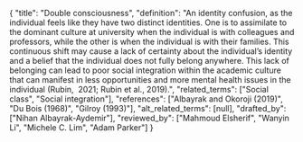 {
    "title": "Double consciousness",
    "definition": "An identity confusion, as the individual feels like they have two distinct identities. One is to assimilate to the dominant culture at university when the individual is with colleagues and professors, while the other is when the individual is with their families. This continuous shift may cause a lack of certainty about the individual’s identity and a belief that the individual does not fully belong anywhere. This lack of belonging can lead to poor social integration within the academic culture that can manifest in less opportunities and more mental health issues in the individual (Rubin,  2021; Rubin et al., 2019).",
    "related_terms": ["Social class", "Social integration"],
    "references": ["Albayrak and Okoroji (2019)", "Du Bois (1968)", "Gilroy (1993)"],
    "alt_related_terms": [null],
    "drafted_by": ["Nihan Albayrak-Aydemir"],
    "reviewed_by": ["Mahmoud Elsherif", "Wanyin Li", "Michele C. Lim", "Adam Parker"]
  }
